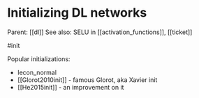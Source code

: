 # Initializing DL networks

Parent: [[dl]]
See also: SELU in [[activation_functions]], [[ticket]]

#init

Popular initializations:
* lecon_normal
* [[Glorot2010init]] - famous Glorot, aka Xavier init
* [[He2015init]] - an improvement on it